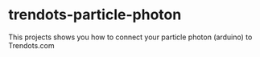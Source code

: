 # trendots-particle-photon
This projects shows you how to connect your particle photon (arduino) to Trendots.com
